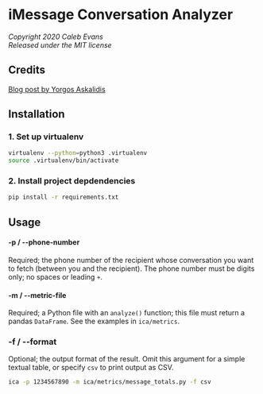 # iMessage Conversation Analyzer

*Copyright 2020 Caleb Evans*  
*Released under the MIT license*

## Credits

[Blog post by Yorgos Askalidis][blog-post]

[blog-post]: https://towardsdatascience.com/heres-how-you-can-access-your-entire-imessage-history-on-your-mac-f8878276c6e9

## Installation

### 1. Set up virtualenv

```sh
virtualenv --python=python3 .virtualenv
source .virtualenv/bin/activate
```

### 2. Install project depdendencies

```sh
pip install -r requirements.txt
```

## Usage

#### -p / --phone-number

Required; the phone number of the recipient whose conversation you want to fetch
(between you and the recipient). The phone number must be digits only; no spaces
or leading `+`.

#### -m / --metric-file

Required; a Python file with an `analyze()` function; this file must return a
pandas `DataFrame`. See the examples in `ica/metrics`.

### -f / --format

Optional; the output format of the result. Omit this argument for a simple
textual table, or specify `csv` to print output as CSV.

```sh
ica -p 1234567890 -m ica/metrics/message_totals.py -f csv
```
